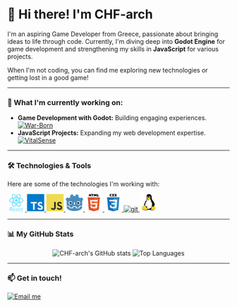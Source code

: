 # 👋 Hi there! I'm CHF-arch

I'm an aspiring Game Developer from Greece, passionate about bringing ideas to life through code. Currently, I'm diving deep into **Godot Engine** for game development and strengthening my skills in **JavaScript** for various projects.

When I'm not coding, you can find me exploring new technologies or getting lost in a good game!

---

### 🚀 What I'm currently working on:

- **Game Development with Godot:** Building engaging experiences.
  [![War-Born](https://img.shields.io/badge/Project-War--Born-informational?style=for-the-badge&logo=github)](https://github.com/CHF-arch/War-Born)
- **JavaScript Projects:** Expanding my web development expertise.
  [![VitalSense](https://img.shields.io/badge/Project-VitalSense-success?style=for-the-badge&logo=github)](https://github.com/CHF-arch/VitalSense)

---

### 🛠️ Technologies & Tools

Here are some of the technologies I'm working with:

<p align="left">
  <a href="https://reactjs.org/" target="_blank" rel="noreferrer"> 
    <img src="https://raw.githubusercontent.com/devicons/devicon/master/icons/react/react-original-wordmark.svg" alt="react" width="40" height="40"/> 
  </a>
  <a href="https://www.typescriptlang.org/" target="_blank" rel="noreferrer"> 
    <img src="https://raw.githubusercontent.com/devicons/devicon/master/icons/typescript/typescript-original.svg" alt="typescript" width="40" height="40"/> 
  </a>
  <a href="https://www.javascript.com" target="_blank" rel="noreferrer">
    <img src="https://raw.githubusercontent.com/devicons/devicon/master/icons/javascript/javascript-original.svg" alt="javascript" width="40" height="40"/>
  </a>
  <a href="https://godotengine.org" target="_blank" rel="noreferrer">
    <img src="https://raw.githubusercontent.com/devicons/devicon/master/icons/godot/godot-original.svg" alt="godot" width="40" height="40"/>
  </a>
  <a href="https://www.w3.org/html/" target="_blank" rel="noreferrer">
    <img src="https://raw.githubusercontent.com/devicons/devicon/master/icons/html5/html5-original-wordmark.svg" alt="html5" width="40" height="40"/>
  </a>
  <a href="https://www.w3.org/Style/CSS/Overview.en.html" target="_blank" rel="noreferrer">
    <img src="https://raw.githubusercontent.com/devicons/devicon/master/icons/css3/css3-original-wordmark.svg" alt="css3" width="40" height="40"/>
  </a>
  <a href="https://git-scm.com/" target="_blank" rel="noreferrer">
    <img src="https://www.vectorlogo.zone/logos/git-scm/git-scm-icon.svg" alt="git" width="40" height="40"/>
  </a>
  <a href="https://www.linux.org/" target="_blank" rel="noreferrer">
    <img src="https://raw.githubusercontent.com/devicons/devicon/master/icons/linux/linux-original.svg" alt="linux" width="40" height="40"/>
  </a>
</p>

---

### 📊 My GitHub Stats

<p align="center">
  <img align="center" src="https://github-readme-stats.vercel.app/api?username=CHF-arch&show_icons=true&theme=dark&include_all_commits=true&count_private=true" alt="CHF-arch's GitHub stats"/>
  <img align="center" src="https://github-readme-stats.vercel.app/api/top-langs/?username=CHF-arch&layout=compact&theme=dark" alt="Top Languages"/>
</p>

---

### 📫 Get in touch!

<p align="left">
<a href="mailto:xronicestathiadis@hotmail.com" target="_blank"><img src="https://img.shields.io/badge/Microsoft_Outlook-0078D4?style=for-the-badge&logo=microsoft-outlook&logoColor=white" alt="Email me"/></a>
</p>
